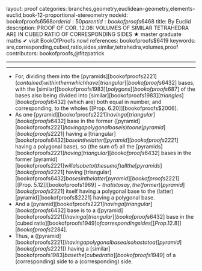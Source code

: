layout: proof
categories: branches,geometry,euclidean-geometry,elements-euclid,book-12-proportional-stereometry
nodeid: bookofproofs$6568
orderid: 50
parentid: bookofproofs$6468
title: By Euclid
description: PROOF OF COR. 12.08: VOLUMES OF SIMILAR TETRAHEDRA ARE IN CUBED RATIO OF CORRESPONDING SIDES &#9733; master graduate maths &#10004; visit BookOfProofs now!
references: bookofproofs$6419
keywords: are,corresponding,cubed,ratio,sides,similar,tetrahedra,volumes,proof
contributors: bookofproofs,@fitzpatrick

---


---

 
 
* For, dividing them into the [pyramids][bookofproofs$2221] (contained) within them which have [triangular][bookofproofs$6432] bases, with the [similar][bookofproofs$1983] [polygons][bookofproofs$687] of the bases also being divided into [similar][bookofproofs$1983] [triangles][bookofproofs$6432] (which are) both equal in number, and corresponding, to the wholes [[Prop. 6.20]][bookofproofs$2006].
* As one [pyramid][bookofproofs$2221] having a [triangular][bookofproofs$6432] base in the former ([pyramid][bookofproofs$2221] having a polygonal base is) to one [pyramid][bookofproofs$2221] having a [triangular][bookofproofs$6432] base in the latter ([pyramid][bookofproofs$2221] having a polygonal base), so (the sum of) all the [pyramids][bookofproofs$2221] having [triangular][bookofproofs$6432] bases in the former [pyramid][bookofproofs$2221] will also be to (the sum of) all the [pyramids][bookofproofs$2221] having [triangular][bookofproofs$6432] bases in the latter [pyramid][bookofproofs$2221] [[Prop. 5.12]][bookofproofs$1969] - that is to say, the (former) [pyramid][bookofproofs$2221] itself having a polygonal base to the (latter) [pyramid][bookofproofs$2221] having a polygonal base.
* And a [pyramid][bookofproofs$2221] having a [triangular][bookofproofs$6432] base is to a ([pyramid][bookofproofs$2221]) having a [triangular][bookofproofs$6432] base in the [cubed ratio][bookofproofs$1949] of corresponding sides [[Prop. 12.8]][bookofproofs$2284].
* Thus, a ([pyramid][bookofproofs$2221]) having a polygonal base also has to to a ([pyramid][bookofproofs$2221]) having a [similar][bookofproofs$1983] base the [cubed ratio][bookofproofs$1949] of a (corresponding) side to a (corresponding) side.
